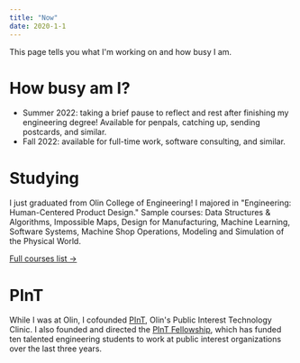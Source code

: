 ```yaml
---
title: "Now"
date: 2020-1-1
---
```


This page tells you what I'm working on and how busy I am.

# How busy am I?
- Summer 2022: taking a brief pause to reflect and rest after finishing my engineering degree! Available for penpals, catching up, sending postcards, and similar.
- Fall 2022: available for full-time work, software consulting, and similar.

# Studying
I just graduated from Olin College of Engineering! I majored in "Engineering: Human-Centered Product Design." Sample courses: Data Structures & Algorithms, Impossible Maps, Design for Manufacturing, Machine Learning, Software Systems, Machine Shop Operations, Modeling and Simulation of the Physical World.

[Full courses list →](courses.md)

# PInT
While I was at Olin, I cofounded [PInT](http://pint.olin.edu), Olin's Public Interest Technology Clinic. I also founded and directed the [PInT Fellowship](http://pint.olin.edu/fellowship), which has funded ten talented engineering students to work at public interest organizations over the last three years.
